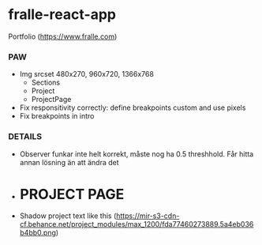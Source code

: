 # fralle-react-app
Portfolio (https://www.fralle.com)

### PAW
- Img srcset 480x270, 960x720, 1366x768
  - Sections
  - Project
  - ProjectPage
- Fix responsitivity correctly: define breakpoints custom and use pixels
- Fix breakpoints in intro

### DETAILS
- Observer funkar inte helt korrekt, måste nog ha 0.5 threshhold. 
  Får hitta annan lösning än att ändra det

* # PROJECT PAGE
* Shadow project text like this (https://mir-s3-cdn-cf.behance.net/project_modules/max_1200/fda77460273889.5a4eb036b4bb0.png)